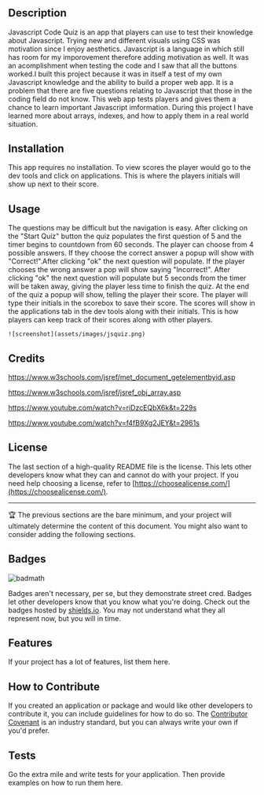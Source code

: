 # <Javascript Code Quiz>

## Description

Javascript Code Quiz is an app that players can use to test their knowledge about Javascript. Trying new and different visuals using CSS was motivation since I enjoy aesthetics. Javascript is a language in which still has room for my imporovement therefore adding motivation as well. It was an acomplishment when testing the code and I saw that all the buttons worked.I built this project because it was in itself a test of my own Javascript knowledge and the ability to build a proper web app. It is a problem that there are five questions relating to Javascript that those in the coding field do not know. This web app tests players and gives them a chance to learn important Javascript imformation. During this project I have learned more about arrays, indexes, and how to apply them in a real world situation.

## Installation

This app requires no installation. To view scores the player would go to the dev tools and click on applications. This is where the players initials will show up next to their score.

## Usage

The questions may be difficult but the navigation is easy. After clicking on the "Start Quiz" button the quiz populates the first question of 5 and the timer begins to countdown from 60 seconds. The player can choose from 4 possible answers. If they choose the correct answer a popup will show with "Correct!".After clicking "ok" the next question will populate. If the player chooses the wrong answer a pop will show saying "Incorrect!". After clicking "ok" the next question will populate but 5 seconds from the timer will be taken away, giving the player less time to finish the quiz. At the end of the quiz a popup will show, telling the player their score. The player will type their initials in the scorebox to save their score. The scores will show in the applications tab in the dev tools along with their initials. This is how players can keep track of their scores along with other players.

    ![screenshot](assets/images/jsquiz.png)

## Credits

https://www.w3schools.com/jsref/met_document_getelementbyid.asp

https://www.w3schools.com/jsref/jsref_obj_array.asp

https://www.youtube.com/watch?v=riDzcEQbX6k&t=229s

https://www.youtube.com/watch?v=f4fB9Xg2JEY&t=2961s

## License

The last section of a high-quality README file is the license. This lets other developers know what they can and cannot do with your project. If you need help choosing a license, refer to [https://choosealicense.com/](https://choosealicense.com/).

---

🏆 The previous sections are the bare minimum, and your project will ultimately determine the content of this document. You might also want to consider adding the following sections.

## Badges

![badmath](https://img.shields.io/github/languages/top/lernantino/badmath)

Badges aren't necessary, per se, but they demonstrate street cred. Badges let other developers know that you know what you're doing. Check out the badges hosted by [shields.io](https://shields.io/). You may not understand what they all represent now, but you will in time.

## Features

If your project has a lot of features, list them here.

## How to Contribute

If you created an application or package and would like other developers to contribute it, you can include guidelines for how to do so. The [Contributor Covenant](https://www.contributor-covenant.org/) is an industry standard, but you can always write your own if you'd prefer.

## Tests

Go the extra mile and write tests for your application. Then provide examples on how to run them here.
